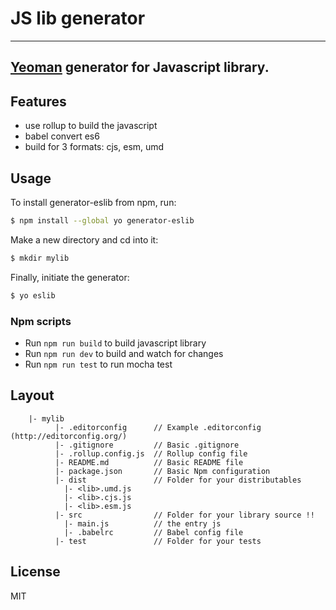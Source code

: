 # JS lib generator

---
[Yeoman](http://yeoman.io) generator for Javascript library.
---
## Features

* use rollup to build the javascript
* babel convert es6
* build for 3 formats: cjs, esm, umd

## Usage

To install generator-eslib from npm, run:

```bash
$ npm install --global yo generator-eslib
```

Make a new directory and cd into it:
```bash
$ mkdir mylib
```

Finally, initiate the generator:

```bash
$ yo eslib
```

### Npm scripts
- Run `npm run build` to build javascript library
- Run `npm run dev` to build and watch for changes
- Run `npm run test` to run mocha test 

## Layout
```
	|- mylib
          |- .editorconfig      // Example .editorconfig (http://editorconfig.org/)
          |- .gitignore         // Basic .gitignore
          |- .rollup.config.js  // Rollup config file
          |- README.md          // Basic README file
          |- package.json       // Basic Npm configuration
          |- dist               // Folder for your distributables
            |- <lib>.umd.js
            |- <lib>.cjs.js
            |- <lib>.esm.js
          |- src                // Folder for your library source !!
            |- main.js          // the entry js
            |- .babelrc         // Babel config file
          |- test               // Folder for your tests
```

## License
MIT
